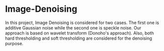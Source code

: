 # Image-Denoising
In this project, Image Denoising is considered for two cases. The first one is additive Gaussian noise while the second one is speckle 
noise. Our approach is based on wavelet transform (Donoho's approach). Also, both hard thresholding and soft thresholding are considered for the denoising purpose.
